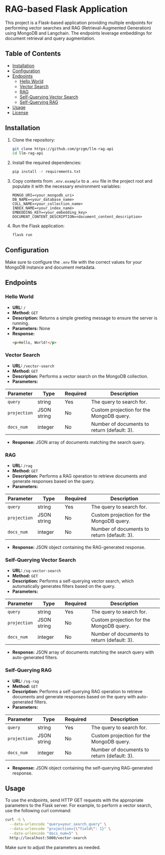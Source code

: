 # RAG-based Flask Application

This project is a Flask-based application providing multiple endpoints for performing vector searches and RAG (Retrieval-Augmented Generation) using MongoDB and Langchain. The endpoints leverage embeddings for document retrieval and query augmentation.

## Table of Contents
- [Installation](#installation)
- [Configuration](#configuration)
- [Endpoints](#endpoints)
  - [Hello World](#hello-world)
  - [Vector Search](#vector-search)
  - [RAG](#rag)
  - [Self-Querying Vector Search](#self-querying-vector-search)
  - [Self-Querying RAG](#self-querying-rag)
- [Usage](#usage)
- [License](#license)

## Installation

1. Clone the repository:
    ```bash
    git clone https://github.com/grzgm/llm-rag-api
    cd llm-rag-api
    ```

2. Install the required dependencies:
    ```bash
    pip install -r requirements.txt
    ```

3. Copy contents from `.env.example` to a `.env` file in the project root and populate it with the necessary environment variables:
    ```
    MONGO_URI=<your_mongodb_uri>
    DB_NAME=<your_database_name>
    COLL_NAME=<your_collection_name>
    INDEX_NAME=<your_index_name>
    EMBEDDING_KEY=<your_embedding_key>
    DOCUMENT_CONTENT_DESCRIPTION=<document_content_description>
    ```

4. Run the Flask application:
    ```bash
    flask run
    ```

## Configuration

Make sure to configure the `.env` file with the correct values for your MongoDB instance and document metadata.

## Endpoints

### Hello World

- **URL:** `/`
- **Method:** `GET`
- **Description:** Returns a simple greeting message to ensure the server is running.
- **Parameters:** None
- **Response:**
    ```html
    <p>Hello, World!</p>
    ```

### Vector Search

- **URL:** `/vector-search`
- **Method:** `GET`
- **Description:** Performs a vector search on the MongoDB collection.
- **Parameters:**

| Parameter     | Type      | Required | Description                                           |
|---------------|-----------|----------|-------------------------------------------------------|
| `query`       | string    | Yes      | The query to search for.                              |
| `projection`  | JSON string | No     | Custom projection for the MongoDB query.              |
| `docs_num`    | integer   | No       | Number of documents to return (default: 3).           |

- **Response:** JSON array of documents matching the search query.

### RAG

- **URL:** `/rag`
- **Method:** `GET`
- **Description:** Performs a RAG operation to retrieve documents and generate responses based on the query.
- **Parameters:**

| Parameter     | Type      | Required | Description                                           |
|---------------|-----------|----------|-------------------------------------------------------|
| `query`       | string    | Yes      | The query to search for.                              |
| `projection`  | JSON string | No     | Custom projection for the MongoDB query.              |
| `docs_num`    | integer   | No       | Number of documents to return (default: 3).           |

- **Response:** JSON object containing the RAG-generated response.

### Self-Querying Vector Search

- **URL:** `/sq-vector-search`
- **Method:** `GET`
- **Description:** Performs a self-querying vector search, which automatically generates filters based on the query.
- **Parameters:**

| Parameter     | Type      | Required | Description                                           |
|---------------|-----------|----------|-------------------------------------------------------|
| `query`       | string    | Yes      | The query to search for.                              |
| `projection`  | JSON string | No     | Custom projection for the MongoDB query.              |
| `docs_num`    | integer   | No       | Number of documents to return (default: 3).           |

- **Response:** JSON array of documents matching the search query with auto-generated filters.

### Self-Querying RAG

- **URL:** `/sq-rag`
- **Method:** `GET`
- **Description:** Performs a self-querying RAG operation to retrieve documents and generate responses based on the query with auto-generated filters.
- **Parameters:**

| Parameter     | Type      | Required | Description                                           |
|---------------|-----------|----------|-------------------------------------------------------|
| `query`       | string    | Yes      | The query to search for.                              |
| `projection`  | JSON string | No     | Custom projection for the MongoDB query.              |
| `docs_num`    | integer   | No       | Number of documents to return (default: 3).           |

- **Response:** JSON object containing the self-querying RAG-generated response.

## Usage

To use the endpoints, send HTTP GET requests with the appropriate parameters to the Flask server. For example, to perform a vector search, use the following curl command:

```bash
curl -G \
  --data-urlencode "query=your_search_query" \
  --data-urlencode "projection={\"field\": 1}" \
  --data-urlencode "docs_num=5" \
  http://localhost:5000/vector-search
```

Make sure to adjust the parameters as needed.